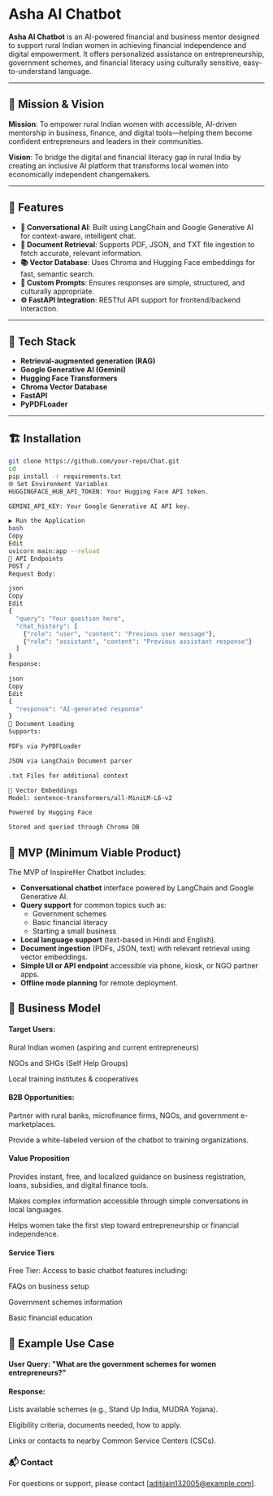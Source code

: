 # Asha AI Chatbot

**Asha AI Chatbot** is an AI-powered financial and business mentor designed to support rural Indian women in achieving financial independence and digital empowerment. It offers personalized assistance on entrepreneurship, government schemes, and financial literacy using culturally sensitive, easy-to-understand language.

---

## 🎯 Mission & Vision

**Mission**: To empower rural Indian women with accessible, AI-driven mentorship in business, finance, and digital tools—helping them become confident entrepreneurs and leaders in their communities.

**Vision**: To bridge the digital and financial literacy gap in rural India by creating an inclusive AI platform that transforms local women into economically independent changemakers.

---

## 🚀 Features

- **🧠 Conversational AI**: Built using LangChain and Google Generative AI for context-aware, intelligent chat.
- **📄 Document Retrieval**: Supports PDF, JSON, and TXT file ingestion to fetch accurate, relevant information.
- **📚 Vector Database**: Uses Chroma and Hugging Face embeddings for fast, semantic search.
- **📝 Custom Prompts**: Ensures responses are simple, structured, and culturally appropriate.
- **⚙️ FastAPI Integration**: RESTful API support for frontend/backend interaction.

---

## 🧩 Tech Stack

-  **Retrieval-augmented generation (RAG)**
- **Google Generative AI (Gemini)**
- **Hugging Face Transformers**
- **Chroma Vector Database**
- **FastAPI**
- **PyPDFLoader**

---

## 🏗️ Installation

```bash
git clone https://github.com/your-repo/Chat.git
cd 
pip install -r requirements.txt
🌐 Set Environment Variables
HUGGINGFACE_HUB_API_TOKEN: Your Hugging Face API token.

GEMINI_API_KEY: Your Google Generative AI API key.

▶️ Run the Application
bash
Copy
Edit
uvicorn main:app --reload
🔌 API Endpoints
POST /
Request Body:

json
Copy
Edit
{
  "query": "Your question here",
  "chat_history": [
    {"role": "user", "content": "Previous user message"},
    {"role": "assistant", "content": "Previous assistant response"}
  ]
}
Response:

json
Copy
Edit
{
  "response": "AI-generated response"
}
📄 Document Loading
Supports:

PDFs via PyPDFLoader

JSON via LangChain Document parser

.txt Files for additional context

🧠 Vector Embeddings
Model: sentence-transformers/all-MiniLM-L6-v2

Powered by Hugging Face

Stored and queried through Chroma DB

```


## 🔧 MVP (Minimum Viable Product)

The MVP of InspireHer Chatbot includes:

- **Conversational chatbot** interface powered by LangChain and Google Generative AI.
- **Query support** for common topics such as:
  - Government schemes
  - Basic financial literacy
  - Starting a small business
- **Local language support** (text-based in Hindi and English).
- **Document ingestion** (PDFs, JSON, text) with relevant retrieval using vector embeddings.
- **Simple UI or API endpoint** accessible via phone, kiosk, or NGO partner apps.
- **Offline mode planning** for remote deployment.

  
## 💼 Business Model
#### Target Users:
Rural Indian women (aspiring and current entrepreneurs)

NGOs and SHGs (Self Help Groups)

Local training institutes & cooperatives

#### B2B Opportunities:
Partner with rural banks, microfinance firms, NGOs, and government e-marketplaces.

Provide a white-labeled version of the chatbot to training organizations.

#### Value Proposition
Provides instant, free, and localized guidance on business registration, loans, subsidies, and digital finance tools.

Makes complex information accessible through simple conversations in local languages.

Helps women take the first step toward entrepreneurship or financial independence.

#### Service Tiers
Free Tier: Access to basic chatbot features including:

FAQs on business setup

Government schemes information

Basic financial education



## 📍 Example Use Case
#### User Query: "What are the government schemes for women entrepreneurs?"

#### Response:

Lists available schemes (e.g., Stand Up India, MUDRA Yojana).

Eligibility criteria, documents needed, how to apply.

Links or contacts to nearby Common Service Centers (CSCs).


### 📬 Contact
For questions or support, please contact [aditijain132005@example.com].



